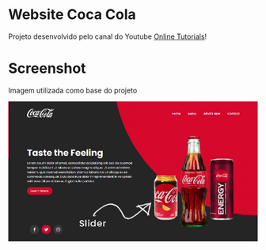 # Website Coca Cola 

Projeto desenvolvido pelo canal do Youtube <a href="https://www.youtube.com/@OnlineTutorialsYT" target="_blank">Online Tutorials</a>!


# Screenshot

Imagem utilizada como base do projeto

![screenshot](/img/Screenshot.png)